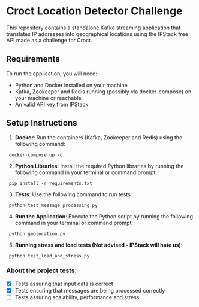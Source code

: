 # Croct Location Detector Challenge

This repository contains a standalone Kafka streaming application that translates IP addresses into geographical locations using the IPStack free API made as a challenge for Croct.

## Requirements

To run the application, you will need:

- Python and Docker installed on your machine
- Kafka, Zookeeper and Redis running (possibly via docker-compose) on your machine or reachable
- An valid API key from IPStack

## Setup Instructions

1. **Docker**: Run the containers (Kafka, Zookeeper and Redis) using the following command:
  ```
   docker-compose up -d
  ```

2. **Python Libraries**: Install the required Python libraries by running the following command in your terminal or command prompt:
  ```
   pip install -r requirements.txt
  ```

3. **Tests**: Use the following command to run tests:
  ```
   python test_message_processing.py
  ```

4. **Run the Application**: Execute the Python script by running the following command in your terminal or command prompt:
  ```
   python geolocation.py
  ```

5. **Running stress and load tests (Not advised - IPStack will hate us)**:
  ```
   python test_load_and_stress.py
  ```

### About the project tests:
  - [x] Tests assuring that input data is correct
  - [x] Tests ensuring that messages are being processed correctly
  - [ ] Tests assuring scalability, performance and stress